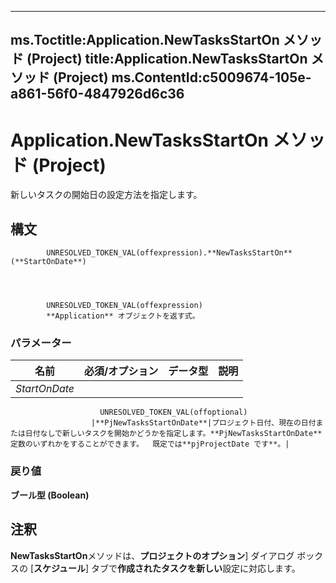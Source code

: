 

---
ms.Toctitle:Application.NewTasksStartOn メソッド (Project)
title:Application.NewTasksStartOn メソッド (Project)
ms.ContentId:c5009674-105e-a861-56f0-4847926d6c36
---
# Application.NewTasksStartOn メソッド (Project)




新しいタスクの開始日の設定方法を指定します。

## 構文

            UNRESOLVED_TOKEN_VAL(offexpression).**NewTasksStartOn**(**StartOnDate**)




            UNRESOLVED_TOKEN_VAL(offexpression)
            **Application** オブジェクトを返す式。

### パラメーター

|**名前**|**必須/オプション**|**データ型**|**説明**|
|---|---|---|---|
|*StartOnDate*|
                        UNRESOLVED_TOKEN_VAL(offoptional)
                      |**PjNewTasksStartOnDate**|プロジェクト日付、現在の日付または日付なしで新しいタスクを開始かどうかを指定します。**PjNewTasksStartOnDate**定数のいずれかをすることができます。  既定では**pjProjectDate です**。|



### 戻り値
**ブール型 (Boolean)**





## 注釈
**NewTasksStartOn**メソッドは、**プロジェクトのオプション**] ダイアログ ボックスの [**スケジュール**] タブで**作成されたタスクを新しい**設定に対応します。




